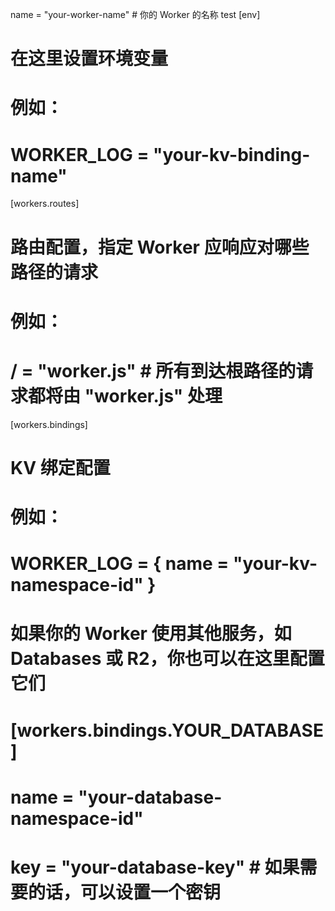 name = "your-worker-name" # 你的 Worker 的名称
test
[env]
# 在这里设置环境变量
# 例如：
# WORKER_LOG = "your-kv-binding-name"
[workers.routes]
# 路由配置，指定 Worker 应响应对哪些路径的请求
# 例如：
# / = "worker.js" # 所有到达根路径的请求都将由 "worker.js" 处理

[workers.bindings]
# KV 绑定配置
# 例如：
# WORKER_LOG = { name = "your-kv-namespace-id" }

# 如果你的 Worker 使用其他服务，如 Databases 或 R2，你也可以在这里配置它们
# [workers.bindings.YOUR_DATABASE]
#   name = "your-database-namespace-id"
#   key = "your-database-key" # 如果需要的话，可以设置一个密钥
